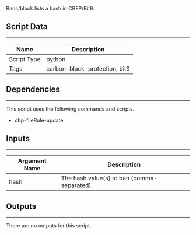 Bans/block lists a hash in CBEP/Bit9.

## Script Data

---

| **Name** | **Description** |
| --- | --- |
| Script Type | python |
| Tags | carbon-black-protection, bit9 |


## Dependencies

---
This script uses the following commands and scripts.

* cbp-fileRule-update

## Inputs

---

| **Argument Name** | **Description** |
| --- | --- |
| hash | The hash value(s) to ban (comma-separated). |

## Outputs

---
There are no outputs for this script.

